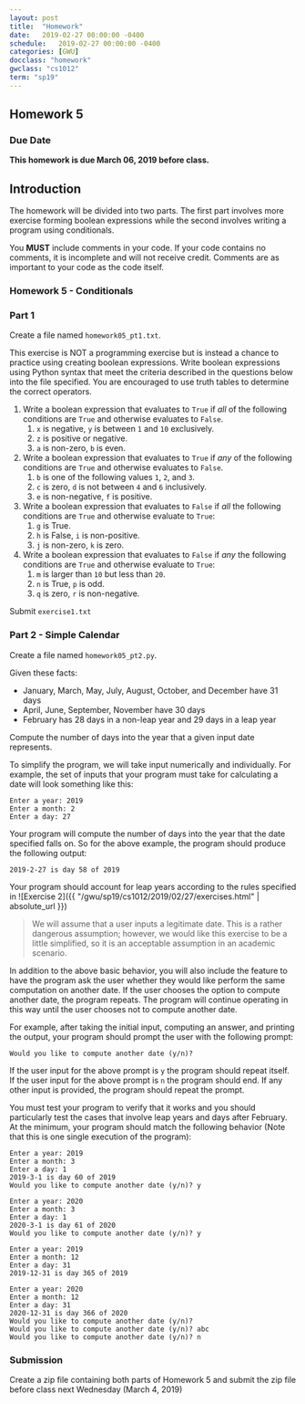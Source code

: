 ```yaml
---
layout: post
title:  "Homework"
date:   2019-02-27 00:00:00 -0400
schedule:   2019-02-27 00:00:00 -0400
categories: [GWU]
docclass: "homework"
gwclass: "cs1012"
term: "sp19"
---
```

<head>
  <link href="/css/syntax.css" rel="stylesheet">
</head>

## Homework 5

### Due Date
**This homework is due March 06, 2019 before class.**

## Introduction
The homework will be divided into two parts.  The first part involves more exercise forming boolean expressions while the second involves writing a program using conditionals.

You **MUST** include comments in your code.  If your code contains no comments, it is incomplete and will not receive credit.  Comments are as important to your code as the code itself.

### Homework 5 - Conditionals

### Part 1
Create a file named ```homework05_pt1.txt```.

This exercise is NOT a programming exercise but is instead a chance to practice using creating boolean expressions.  Write boolean expressions using Python syntax that meet the criteria described in the questions below into the file specified.  You are encouraged to use truth tables to determine the correct operators.

1. Write a boolean expression that evaluates to ```True``` if *all* of the following conditions are ```True``` and otherwise evaluates to ```False```.
    1. ```x``` is negative, ```y``` is between ```1``` and ```10``` exclusively.
    2. ```z``` is positive or negative.
    3. ```a``` is non-zero, ```b``` is even.
2. Write a boolean expression that evaluates to ```True``` if *any* of the following conditions are ```True``` and otherwise evaluates to ```False```.
    1. ```b``` is one of the following values ```1```, ```2```, and ```3```.
    2. ```c``` is zero, ```d``` is not between ```4``` and ```6``` inclusively.
    3. ```e``` is non-negative, ```f``` is positive.
3. Write a boolean expression that evaluates to ```False``` if *all* the following conditions are ```True``` and otherwise evaluate to ```True```:
    1. ```g``` is True.
    2. ```h``` is False, ```i``` is non-positive.
    3. ```j``` is non-zero, ```k``` is zero.
4. Write a boolean expression that evaluates to ```False``` if *any* the following conditions are ```True``` and otherwise evaluate to ```True```:
    1. ```m``` is larger than ```10``` but less than ```20```.
    2. ```n``` is True, ```p``` is odd.
    3. ```q``` is zero, ```r``` is non-negative.

Submit ```exercise1.txt```

### Part 2 - Simple Calendar
Create a file named ```homework05_pt2.py```.

Given these facts:
* January, March, May, July, August, October, and December have 31 days
* April, June, September, November have 30 days
* February has 28 days in a non-leap year and 29 days in a leap year

Compute the number of days into the year that a given input date represents.

To simplify the program, we will take input numerically and individually.  For example, the set of inputs that your program must take for calculating a date will look something like this:

```
Enter a year: 2019
Enter a month: 2
Enter a day: 27
```

Your program will compute the number of days into the year that the date specified falls on.  So for the above example, the program should produce the following output:
```
2019-2-27 is day 58 of 2019
```
Your program should account for leap years according to the rules specified in ![Exercise 2]({{ "/gwu/sp19/cs1012/2019/02/27/exercises.html" | absolute_url }})

> We will assume that a user inputs a legitimate date.  This is a rather dangerous assumption; however, we would like this exercise to be a little simplified, so it is an acceptable assumption in an academic scenario.

In addition to the above basic behavior, you will also include the feature to have the program ask the user whether they would like perform the same computation on another date.  If the user chooses the option to compute another date, the program repeats.  The program will continue operating in this way until the user chooses not to compute another date.

For example, after taking the initial input, computing an answer, and printing the output, your program should prompt the user with the following prompt:
```
Would you like to compute another date (y/n)?
```
If the user input for the above prompt is ```y``` the program should repeat itself.  If the user input for the above prompt is ```n``` the program should end.  If any other input is provided, the program should repeat the prompt.

You must test your program to verify that it works and you should particularly test the cases that involve leap years and days after February.  At the minimum, your program should match the following behavior (Note that this is one single execution of the program):
```
Enter a year: 2019
Enter a month: 3
Enter a day: 1
2019-3-1 is day 60 of 2019
Would you like to compute another date (y/n)? y

Enter a year: 2020
Enter a month: 3
Enter a day: 1
2020-3-1 is day 61 of 2020
Would you like to compute another date (y/n)? y

Enter a year: 2019
Enter a month: 12
Enter a day: 31
2019-12-31 is day 365 of 2019

Enter a year: 2020
Enter a month: 12
Enter a day: 31
2020-12-31 is day 366 of 2020
Would you like to compute another date (y/n)?
Would you like to compute another date (y/n)? abc
Would you like to compute another date (y/n)? n
```  

### Submission

Create a zip file containing both parts of Homework 5 and submit the zip file before class next Wednesday (March 4, 2019)  

